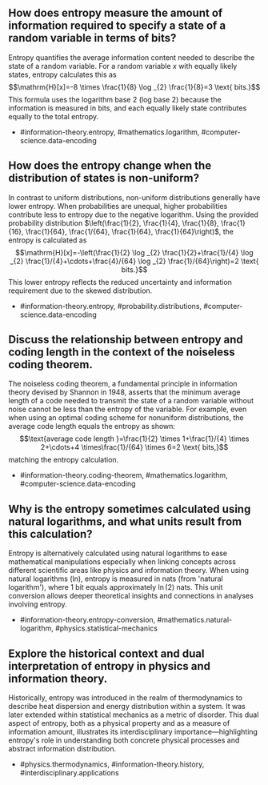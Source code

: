 ## How does entropy measure the amount of information required to specify a state of a random variable in terms of bits?

Entropy quantifies the average information content needed to describe the state of a random variable. For a random variable $x$ with equally likely states, entropy calculates this as $$\mathrm{H}[x]=-8 \times \frac{1}{8} \log _{2} \frac{1}{8}=3 \text{ bits.}$$ This formula uses the logarithm base 2 (log base 2) because the information is measured in bits, and each equally likely state contributes equally to the total entropy.

- #information-theory.entropy, #mathematics.logarithm, #computer-science.data-encoding

## How does the entropy change when the distribution of states is non-uniform?

In contrast to uniform distributions, non-uniform distributions generally have lower entropy. When probabilities are unequal, higher probabilities contribute less to entropy due to the negative logarithm. Using the provided probability distribution $\left(\frac{1}{2}, \frac{1}{4}, \frac{1}{8}, \frac{1}{16}, \frac{1}{64}, \frac{1/{64}, \frac{1}{64}, \frac{1}{64}\right)$, the entropy is calculated as $$\mathrm{H}[x]=-\left(\frac{1}{2} \log _{2} \frac{1}{2}+\frac{1}/{4} \log _{2} \frac{1}/{4}+\cdots+\frac{4}/{64} \log _{2} \frac{1}/{64}\right)=2 \text{ bits.}$$ This lower entropy reflects the reduced uncertainty and information requirement due to the skewed distribution.

- #information-theory.entropy, #probability.distributions, #computer-science.data-encoding

## Discuss the relationship between entropy and coding length in the context of the noiseless coding theorem.

The noiseless coding theorem, a fundamental principle in information theory devised by Shannon in 1948, asserts that the minimum average length of a code needed to transmit the state of a random variable without noise cannot be less than the entropy of the variable. For example, even when using an optimal coding scheme for nonuniform distributions, the average code length equals the entropy as shown: $$\text{average code length }=\frac{1}{2} \times 1+\frac{1}/{4} \times 2+\cdots+4 \times\frac{1}/{64} \times 6=2 \text{ bits,}$$ matching the entropy calculation.

- #information-theory.coding-theorem, #mathematics.logarithm, #computer-science.data-encoding

## Why is the entropy sometimes calculated using natural logarithms, and what units result from this calculation?

Entropy is alternatively calculated using natural logarithms to ease mathematical manipulations especially when linking concepts across different scientific areas like physics and information theory. When using natural logarithms (ln), entropy is measured in nats (from 'natural logarithm'), where $1$ bit equals approximately $\ln(2)$ nats. This unit conversion allows deeper theoretical insights and connections in analyses involving entropy.

- #information-theory.entropy-conversion, #mathematics.natural-logarithm, #physics.statistical-mechanics

## Explore the historical context and dual interpretation of entropy in physics and information theory.

Historically, entropy was introduced in the realm of thermodynamics to describe heat dispersion and energy distribution within a system. It was later extended within statistical mechanics as a metric of disorder. This dual aspect of entropy, both as a physical property and as a measure of information amount, illustrates its interdisciplinary importance—highlighting entropy's role in understanding both concrete physical processes and abstract information distribution.

- #physics.thermodynamics, #information-theory.history, #interdisciplinary.applications